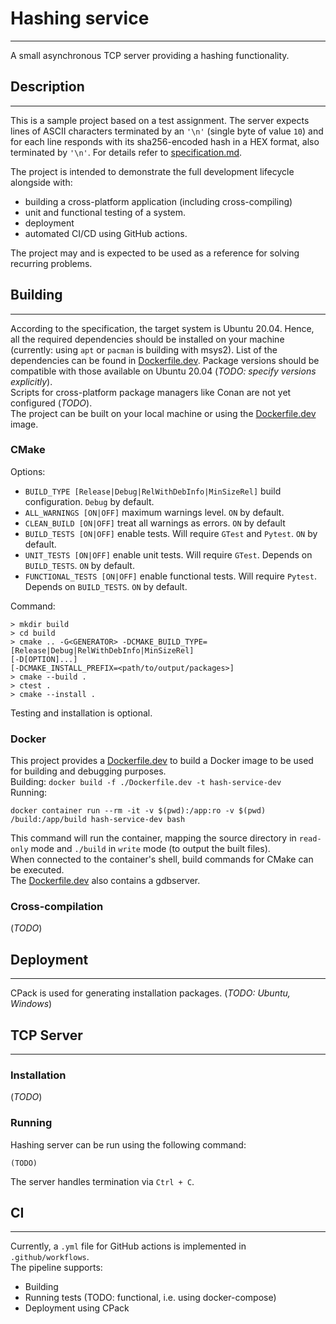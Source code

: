 ﻿# Hashing service
___
A small asynchronous TCP server providing a hashing functionality.

## Description
___
This is a sample project based on a test assignment. The server expects lines of ASCII characters terminated by an `'\n'` 
(single byte of value `10`) and for each line responds with its sha256-encoded hash in a HEX format, also terminated by
`'\n'`. For details refer to [specification.md](specification.md).  

The project is intended to demonstrate the full development lifecycle alongside with:
- building a cross-platform application (including cross-compiling)
- unit and functional testing of a system.
- deployment
- automated CI/CD using GitHub actions.

The project may and is expected to be used as a reference for solving recurring problems.

## Building
___
According to the specification, the target system is Ubuntu 20.04. Hence, all the required dependencies should be
installed on your machine (currently: using `apt` or `pacman` is building with msys2). 
List of the dependencies can be found in [Dockerfile.dev](Dockerfile.dev). Package versions should be compatible with 
those available on Ubuntu 20.04 (*TODO: specify versions explicitly*).    
Scripts for cross-platform package managers like Conan are not yet configured (*TODO*).  
The project can be built on your local machine or using the [Dockerfile.dev](Dockerfile.dev) image.

### CMake  

Options:  
- `BUILD_TYPE [Release|Debug|RelWithDebInfo|MinSizeRel]` build configuration. `Debug` by default.
- `ALL_WARNINGS [ON|OFF]` maximum warnings level. `ON` by default.
- `CLEAN_BUILD [ON|OFF]` treat all warnings as errors. `ON` by default
- `BUILD_TESTS [ON|OFF]` enable tests. Will require `GTest` and `Pytest`. `ON` by default. 
- `UNIT_TESTS [ON|OFF]` enable unit tests. Will require `GTest`. Depends on `BUILD_TESTS`. `ON` by default.
- `FUNCTIONAL_TESTS [ON|OFF]` enable functional tests. Will require `Pytest`. Depends on `BUILD_TESTS`. `ON` by default.

Command:
```
> mkdir build
> cd build
> cmake .. -G<GENERATOR> -DCMAKE_BUILD_TYPE=[Release|Debug|RelWithDebInfo|MinSizeRel] 
[-D[OPTION]...] 
[-DCMAKE_INSTALL_PREFIX=<path/to/output/packages>]
> cmake --build . 
> ctest .
> cmake --install .
```
Testing and installation is optional. 

### Docker
This project provides a [Dockerfile.dev](Dockerfile.dev) to build a Docker image to be used for building and 
debugging purposes.  
Building: `docker build -f ./Dockerfile.dev -t hash-service-dev`  
Running: 
```
docker container run --rm -it -v $(pwd):/app:ro -v $(pwd) /build:/app/build hash-service-dev bash
```
This command will run the container, mapping the source directory in `read-only` mode and `./build` in `write` mode 
(to output the built files).  
When connected to the container's shell, build commands for CMake can be executed.  
The [Dockerfile.dev](Dockerfile.dev) also contains a gdbserver.

### Cross-compilation
(*TODO*)

## Deployment
___
CPack is used for generating installation packages.
(*TODO: Ubuntu, Windows*)

## TCP Server
___
### Installation
(*TODO*)

### Running
Hashing server can be run using the following command:
```
(TODO)
```
The server handles termination via `Ctrl + C`.

## CI 
___
Currently, a `.yml` file for GitHub actions is implemented in `.github/workflows`.  
The pipeline supports:
- Building
- Running tests (TODO: functional, i.e. using docker-compose)
- Deployment using CPack